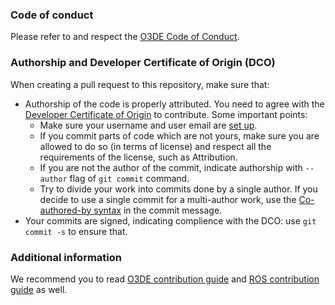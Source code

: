 
### Code of conduct

Please refer to and respect the [O3DE Code of Conduct](https://www.o3de.org/docs/contributing/code-of-conduct/).

### Authorship and Developer Certificate of Origin (DCO)

When creating a pull request to this repository, make sure that:
- Authorship of the code is properly attributed. You need to agree with the [Developer Certificate of Origin](https://developercertificate.org/) to contribute. Some important points:
  - Make sure your username and user email are [set up](https://docs.github.com/en/get-started/getting-started-with-git/setting-your-username-in-git).
  - If you commit parts of code which are not yours, make sure you are allowed to do so (in terms of license) and respect all the requirements of the license, such as Attribution.
  - If you are not the author of the commit, indicate authorship with `--author` flag of `git commit` command.
  - Try to divide your work into commits done by a single author. If you decide to use a single commit for a multi-author work, use the [Co-authored-by syntax](https://docs.github.com/en/pull-requests/committing-changes-to-your-project/creating-and-editing-commits/creating-a-commit-with-multiple-authors) in the commit message.
- Your commits are signed, indicating complience with the DCO: use `git commit -s` to ensure that.

### Additional information

We recommend you to read [O3DE contribution guide](https://github.com/o3de/community/blob/main/CONTRIBUTING.md) and [ROS contribution guide](https://docs.ros.org/en/humble/Contributing.html) as well.
